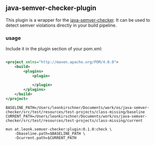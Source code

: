 ## java-semver-checker-plugin

This plugin is a wrapper for the [java-semver-checker](https://github.com/trpouh/java-semver-checker). It can be used to detect semver violations directly in your build pipeline.


### usage

Include it in the plugin section of your pom.xml:

```xml

<project xmlns="http://maven.apache.org/POM/4.0.0">
    <build>
        <plugins>
            <plugin>
                
            </plugin>
        </plugins>
    </build>
</project>
```


```shell
BASELINE_PATH=/Users/leonkirschner/Documents/work/os/java-semver-checker/src/test/resources/test-projects/class-missing/baseline
CURRENT_PATH=/Users/leonkirschner/Documents/work/os/java-semver-checker/src/test/resources/test-projects/class-missing/current

mvn at.leonk.semver-checker:plugin:0.1.0:check \
    -Dbaseline.path=$BASELINE_PATH \
    -Dcurrent.path=$CURRENT_PATH
```